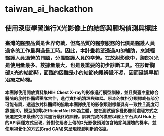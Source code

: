 # taiwan_ai_hackathon
## 使用深度學習進行X光影像上的結節與腫塊偵測與標註
### 臺灣的醫療品質是世界奇蹟，但高品質的醫療服務的代價是醫護人員過多的工作量與過長工時。因此，本計畫希望透過AI的輔助，來減輕醫護人員過勞的問題，分攤醫護人員的辛勞。在放射影像中，胸部X光是使用量最多、數據量最大，也是最重要的初步診斷工具。在診斷胸部X光的結節時，面臨的困難是小的結節肉眼辨識不易，因而延誤早期治療之時機。
#### 本團隊使用開放資料集NIH Chest X-ray的影像進行模型訓練，並且與臺中童綜合醫院的放射科醫師團隊合作，進行資料的清理與確認。原本的資料分類標籤有部分可能有誤，透過放射科醫師的協助本團隊使用的影像類別標籤具有一致性且高度可靠(圖3)。模型架構以EfficientNet B5為主體，並在測試過多種影像前處理方式之後選定效果最佳的方式進行最終的訓練。訓練完成的模型以線上平台與AI Hub上的API兩種方式呈現，針對使用者上傳的X光影像預測包含結節與腫塊的機率，並使用視覺化的方式(Grad CAM)來呈現模型判斷的依據。
